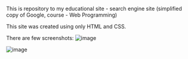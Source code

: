 This is repository to my educational site - search engine site (simplified copy of Google, course - Web Programming) 

This site was created using only HTML and CSS.

There are few screenshots:
![image](https://user-images.githubusercontent.com/106863229/206541661-b781c737-c8d6-40d9-9d0a-589cdd62e7ed.png)

![image](https://user-images.githubusercontent.com/106863229/206541739-e7a247a6-40dc-4e44-8ebb-ba91756d4d60.png)
